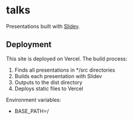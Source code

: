 # talks

Presentations built with [Slidev](https://sli.dev/).

## Deployment

This site is deployed on Vercel. The build process:
1. Finds all presentations in */src directories
2. Builds each presentation with Slidev
3. Outputs to the dist directory
4. Deploys static files to Vercel

Environment variables:
- BASE_PATH=/
